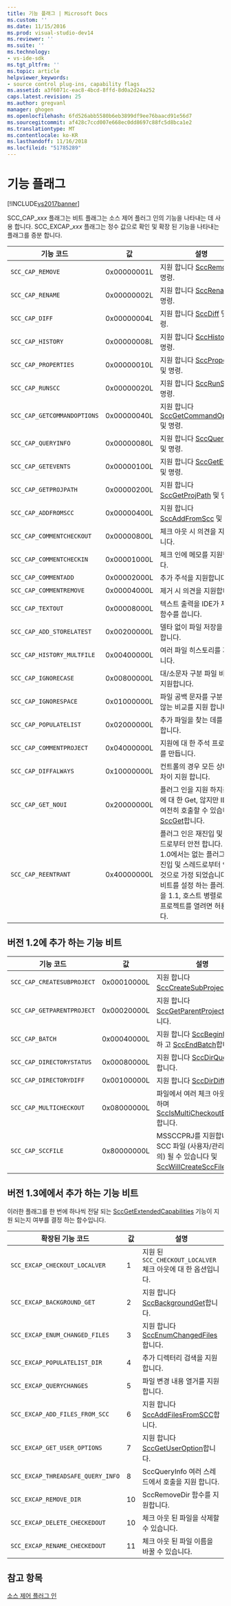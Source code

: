 ```yaml
---
title: 기능 플래그 | Microsoft Docs
ms.custom: ''
ms.date: 11/15/2016
ms.prod: visual-studio-dev14
ms.reviewer: ''
ms.suite: ''
ms.technology:
- vs-ide-sdk
ms.tgt_pltfrm: ''
ms.topic: article
helpviewer_keywords:
- source control plug-ins, capability flags
ms.assetid: a3f6071c-eac8-4bcd-8ffd-8d0a2d24a252
caps.latest.revision: 25
ms.author: gregvanl
manager: ghogen
ms.openlocfilehash: 6fd526abb5580b6eb3899df9ee76baacd91e56d7
ms.sourcegitcommit: af428c7ccd007e668ec0dd8697c88fc5d8bca1e2
ms.translationtype: MT
ms.contentlocale: ko-KR
ms.lasthandoff: 11/16/2018
ms.locfileid: "51785289"
---
```

# <a name="capability-flags"></a>기능 플래그
[!INCLUDE[vs2017banner](../includes/vs2017banner.md)]

SCC_CAP_*xxx* 플래그는 비트 플래그는 소스 제어 플러그 인의 기능을 나타내는 데 사용 합니다. SCC_EXCAP_*xxx* 플래그는 정수 값으로 확인 및 확장 된 기능을 나타내는 플래그를 증분 합니다.  
  
|기능 코드|값|설명|  
|---------------------|-----------|-----------------|  
|`SCC_CAP_REMOVE`|0x00000001L|지원 합니다 [SccRemove](../extensibility/sccremove-function.md) 및 명령.|  
|`SCC_CAP_RENAME`|0x00000002L|지원 합니다 [SccRename](../extensibility/sccrename-function.md) 및 명령.|  
|`SCC_CAP_DIFF`|0x00000004L|지원 합니다 [SccDiff](../extensibility/sccdiff-function.md) 및 명령.|  
|`SCC_CAP_HISTORY`|0x00000008L|지원 합니다 [SccHistory](../extensibility/scchistory-function.md) 및 명령.|  
|`SCC_CAP_PROPERTIES`|0x00000010L|지원 합니다 [SccProperties](../extensibility/sccproperties-function.md) 및 명령.|  
|`SCC_CAP_RUNSCC`|0x00000020L|지원 합니다 [SccRunScc](../extensibility/sccrunscc-function.md) 및 명령.|  
|`SCC_CAP_GETCOMMANDOPTIONS`|0x00000040L|지원 합니다 [SccGetCommandOptions](../extensibility/sccgetcommandoptions-function.md) 및 명령.|  
|`SCC_CAP_QUERYINFO`|0x00000080L|지원 합니다 [SccQueryInfo](../extensibility/sccqueryinfo-function.md) 및 명령.|  
|`SCC_CAP_GETEVENTS`|0x00000100L|지원 합니다 [SccGetEvents](../extensibility/sccgetevents-function.md) 및 명령.|  
|`SCC_CAP_GETPROJPATH`|0x00000200L|지원 합니다 [SccGetProjPath](../extensibility/sccgetprojpath-function.md) 및 명령.|  
|`SCC_CAP_ADDFROMSCC`|0x00000400L|지원 합니다 [SccAddFromScc](../extensibility/sccaddfromscc-function.md) 및 명령.|  
|`SCC_CAP_COMMENTCHECKOUT`|0x00000800L|체크 아웃 시 의견을 지원합니다.|  
|`SCC_CAP_COMMENTCHECKIN`|0x00001000L|체크 인에 메모를 지원합니다.|  
|`SCC_CAP_COMMENTADD`|0x00002000L|추가 주석을 지원합니다.|  
|`SCC_CAP_COMMENTREMOVE`|0x00004000L|제거 시 의견을 지원합니다.|  
|`SCC_CAP_TEXTOUT`|0x00008000L|텍스트 출력을 IDE가 제공한 함수를 씁니다.|  
|`SCC_CAP_ADD_STORELATEST`|0x00200000L|델타 없이 파일 저장을 지원 합니다.|  
|`SCC_CAP_HISTORY_MULTFILE`|0x00400000L|여러 파일 히스토리를 지원합니다.|  
|`SCC_CAP_IGNORECASE`|0x00800000L|대/소문자 구분 파일 비교를 지원합니다.|  
|`SCC_CAP_IGNORESPACE`|0x01000000L|파일 공백 문자를 구분 하지 않는 비교를 지원 합니다.|  
|`SCC_CAP_POPULATELIST`|0x02000000L|추가 파일을 찾는 데를 지원 합니다.|  
|`SCC_CAP_COMMENTPROJECT`|0x04000000L|지원에 대 한 주석 프로젝트를 만듭니다.|  
|`SCC_CAP_DIFFALWAYS`|0x10000000L|컨트롤의 경우 모든 상태의 차이 지원 합니다.|  
|`SCC_CAP_GET_NOUI`|0x20000000L|플러그 인을 지원 하지는 UI에 대 한 Get, 않지만 IDE를 여전히 호출할 수 있습니다 [SccGet](../extensibility/sccget-function.md)합니다.|  
|`SCC_CAP_REENTRANT`|0x40000000L|플러그 인은 재진입 및 스레드로부터 안전 합니다. 버전 1.0에서는 없는 플러그 인 재진입 및 스레드로부터 안전한 것으로 가정 되었습니다. 이 비트를 설정 하는 플러그 인을 1.1, 호스트 병렬로 여러 프로젝트를 열려면 허용 됩니다.|  
  
## <a name="capability-bits-added-in-version-12"></a>버전 1.2에 추가 하는 기능 비트  
  
|기능 코드|값|설명|  
|---------------------|-----------|-----------------|  
|`SCC_CAP_CREATESUBPROJECT`|0x00010000L|지원 합니다 [SccCreateSubProject](../extensibility/scccreatesubproject-function.md)합니다.|  
|`SCC_CAP_GETPARENTPROJECT`|0x00020000L|지원 합니다 [SccGetParentProjectPath](../extensibility/sccgetparentprojectpath-function.md)합니다.|  
|`SCC_CAP_BATCH`|0x00040000L|지원 합니다 [SccBeginBatch](../extensibility/sccbeginbatch-function.md) 하 고 [SccEndBatch](../extensibility/sccendbatch-function.md)합니다.|  
|`SCC_CAP_DIRECTORYSTATUS`|0x00080000L|지원 합니다 [SccDirQueryInfo](../extensibility/sccdirqueryinfo-function.md)합니다.|  
|`SCC_CAP_DIRECTORYDIFF`|0x00100000L|지원 합니다 [SccDirDiff](../extensibility/sccdirdiff-function.md)합니다.|  
|`SCC_CAP_MULTICHECKOUT`|0x08000000L|파일에서 여러 체크 아웃을 지원 하며 [SccIsMultiCheckoutEnabled](../extensibility/sccismulticheckoutenabled-function.md)합니다.|  
|`SCC_CAP_SCCFILE`|0x80000000L|MSSCCPRJ를 지원합니다. SCC 파일 (사용자/관리자 재정의) 될 수 있습니다 및 [SccWillCreateSccFile](../extensibility/sccwillcreatesccfile-function.md)합니다.|  
  
## <a name="capability-bits-added-in-version-13"></a>버전 1.3에에서 추가 하는 기능 비트  
 이러한 플래그를 한 번에 하나씩 전달 되는 [SccGetExtendedCapabilities](../extensibility/sccgetextendedcapabilities-function.md) 기능이 지원 되는지 여부를 결정 하는 함수입니다.  
  
|확장된 기능 코드|값|설명|  
|------------------------------|-----------|-----------------|  
|`SCC_EXCAP_CHECKOUT_LOCALVER`|1|지원 된 `SCC_CHECKOUT_LOCALVER` 체크 아웃에 대 한 옵션입니다.|  
|`SCC_EXCAP_BACKGROUND_GET`|2|지원 합니다 [SccBackgroundGet](../extensibility/sccbackgroundget-function.md)합니다.|  
|`SCC_EXCAP_ENUM_CHANGED_FILES`|3|지원 합니다 [SccEnumChangedFiles](../extensibility/sccenumchangedfiles-function.md)합니다.|  
|`SCC_EXCAP_POPULATELIST_DIR`|4|추가 디렉터리 검색을 지원 합니다.|  
|`SCC_EXCAP_QUERYCHANGES`|5|파일 변경 내용 열거를 지원 합니다.|  
|`SCC_EXCAP_ADD_FILES_FROM_SCC`|6|지원 합니다 [SccAddFilesFromSCC](../extensibility/sccaddfilesfromscc-function.md)합니다.|  
|`SCC_EXCAP_GET_USER_OPTIONS`|7|지원 합니다 [SccGetUserOption](../extensibility/sccgetuseroption-function.md)합니다.|  
|`SCC_EXCAP_THREADSAFE_QUERY_INFO`|8|SccQueryInfo 여러 스레드에서 호출을 지원 합니다.|  
|`SCC_EXCAP_REMOVE_DIR`|10|SccRemoveDir 함수를 지원합니다.|  
|`SCC_EXCAP_DELETE_CHECKEDOUT`|10|체크 아웃 된 파일을 삭제할 수 있습니다.|  
|`SCC_EXCAP_RENAME_CHECKEDOUT`|11|체크 아웃 된 파일 이름을 바꿀 수 있습니다.|  
  
## <a name="see-also"></a>참고 항목  
 [소스 제어 플러그 인](../extensibility/source-control-plug-ins.md)

